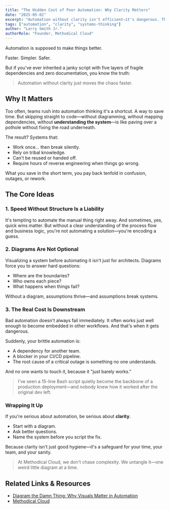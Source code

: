 ```yaml
---
title: "The Hidden Cost of Poor Automation: Why Clarity Matters"
date: "2025-05-02"
excerpt: "Automation without clarity isn't efficient—it's dangerous. This post explores why skipping the design phase leads to brittle systems, mounting tech debt, and frustrated teams."
tags: ["automation", "clarity", "systems-thinking"]
author: "Larry Smith Jr."
authorRole: "Founder, Methodical Cloud"
---
```


Automation is supposed to make things better.

Faster. Simpler. Safer.

But if you've ever inherited a janky script with five layers of fragile dependencies and zero documentation, you know the truth:

> Automation without clarity just moves the chaos faster.

## Why It Matters

Too often, teams rush into automation thinking it's a shortcut. A way to save time. But skipping straight to code—without diagramming, without mapping dependencies, without **understanding the system**—is like paving over a pothole without fixing the road underneath.

The result? Systems that:

- Work once… then break silently.
- Rely on tribal knowledge.
- Can't be reused or handed off.
- Require hours of reverse engineering when things go wrong.

What you save in the short term, you pay back tenfold in confusion, outages, or rework.

## The Core Ideas

### 1. Speed Without Structure Is a Liability

It's tempting to automate the manual thing right away. And sometimes, yes, quick wins matter. But without a clear understanding of the process flow and business logic, you're not automating a solution—you're encoding a guess.

### 2. Diagrams Are Not Optional

Visualizing a system before automating it isn't just for architects. Diagrams force you to answer hard questions:

- Where are the boundaries?
- Who owns each piece?
- What happens when things fail?

Without a diagram, assumptions thrive—and assumptions break systems.

### 3. The Real Cost Is Downstream

Bad automation doesn't always fail immediately. It often works just well enough to become embedded in other workflows. And that's when it gets dangerous.

Suddenly, your brittle automation is:

- A dependency for another team.
- A blocker in your CI/CD pipeline.
- The root cause of a critical outage is something no one understands.

And no one wants to touch it, because it "just barely works."

> I've seen a 15-line Bash script quietly become the backbone of a production deployment—and nobody knew how it worked after the original dev left.

### **Wrapping It Up**

If you're serious about automation, be serious about **clarity**.

- Start with a diagram.
- Ask better questions.
- Name the system before you script the fix.

Because clarity isn't just good hygiene—it's a safeguard for your time, your team, and your sanity.

> At Methodical Cloud, we don't chase complexity. We untangle it—one weird little diagram at a time.

## Related Links & Resources

- [Diagram the Damn Thing: Why Visuals Matter in Automation](/blog/diagram-the-damn-thing)
- [Methodical Cloud](https://methodicalcloud.com)

